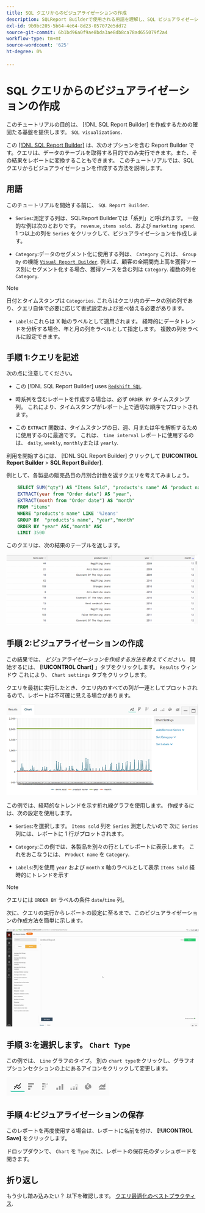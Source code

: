 ```yaml
---
title: SQL クエリからのビジュアライゼーションの作成
description: SQLReport Builderで使用される用語を理解し、SQL ビジュアライゼーションを作成するための基盤を確立する方法を説明します。
exl-id: 9b9bc205-5b64-4e64-8d23-057072e5dd72
source-git-commit: 6b1bd96a0f9ae8bda3ae8db8ca78ad655079f2a4
workflow-type: tm+mt
source-wordcount: '625'
ht-degree: 0%

---
```


# SQL クエリからのビジュアライゼーションの作成

このチュートリアルの目的は、 [!DNL SQL Report Builder] を作成するための確固たる基盤を提供します。 `SQL visualizations`.

この [[!DNL SQL Report Builder]](../data-analyst/dev-reports/sql-rpt-bldr.md) は、次のオプションを含む Report Builder です。クエリは、データのテーブルを取得する目的でのみ実行できます。また、その結果をレポートに変換することもできます。 このチュートリアルでは、SQL クエリからビジュアライゼーションを作成する方法を説明します。

## 用語

このチュートリアルを開始する前に、 `SQL Report Builder`.

- `Series`:測定する列は、SQLReport Builderでは「系列」と呼ばれます。 一般的な例は次のとおりです。 `revenue`, `items sold`、および `marketing spend`. 1 つ以上の列を `Series` をクリックして、ビジュアライゼーションを作成します。

- `Category`:データのセグメント化に使用する列は、 `Category` これは、 `Group By` の機能 [`Visual Report Builder`](../data-user/reports/ess-rpt-build-visual.md). 例えば、顧客の全期間売上高を獲得ソース別にセグメント化する場合、獲得ソースを含む列は `Category`. 複数の列を `Category`.

>[!NOTE]
>
>日付とタイムスタンプは `Categories`. これらはクエリ内のデータの別の列であり、クエリ自体で必要に応じて書式設定および並べ替える必要があります。

- `Labels`:これらは X 軸のラベルとして適用されます。 経時的にデータトレンドを分析する場合、年と月の列をラベルとして指定します。 複数の列をラベルに設定できます。

## 手順 1:クエリを記述

次の点に注意してください。

- この [!DNL SQL Report Builder] uses [`Redshift SQL`](https://docs.aws.amazon.com/redshift/latest/dg/c_redshift-and-postgres-sql.html).

- 時系列を含むレポートを作成する場合は、必ず `ORDER BY` タイムスタンプ列。 これにより、タイムスタンプがレポート上で適切な順序でプロットされます。

- この `EXTRACT` 関数は、タイムスタンプの日、週、月または年を解析するために使用するのに最適です。 これは、 `time interval` レポートに使用するのは、 `daily`, `weekly`, `monthly`または `yearly`.

利用を開始するには、 [!DNL SQL Report Builder] クリックして **[!UICONTROL Report Builder** > **SQL Report Builder]**.

例として、各製品の販売品目の月別合計数を返すクエリを考えてみましょう。

```sql
    SELECT SUM("qty") AS "Items Sold", "products's name" AS "product name",
    EXTRACT(year from "Order date") AS "year",
    EXTRACT(month from "Order date") AS "month"
    FROM "items"
    WHERE "products's name" LIKE '%Jeans'
    GROUP BY  "products's name", "year","month"
    ORDER BY "year" ASC,"month" ASC
    LIMIT 3500
```

このクエリは、次の結果のテーブルを返します。

![](../assets/SQL_results_table.png)

## 手順 2:ビジュアライゼーションの作成

この結果では、 *ビジュアライゼーションを作成する方法を教えてください。* 開始するには、 **[!UICONTROL Chart]** 」タブをクリックします。 `Results` ウィンドウ これにより、 `Chart settings` タブをクリックします。

クエリを最初に実行したとき、クエリ内のすべての列が一連としてプロットされるので、レポートは不可確に見える場合があります。

![](../assets/SQL_initial_report_results.png)

この例では、経時的なトレンドを示す折れ線グラフを使用します。 作成するには、次の設定を使用します。

- `Series`:を選択します。 `Items sold` 列を `Series` 測定したいので 次に `Series` 列には、レポートに 1 行がプロットされます。

- `Category`:この例では、各製品を別々の行としてレポートに表示します。 これをおこなうには、 `Product name` を `Category`.

- `Labels`:列を使用 `year` および `month` x 軸のラベルとして表示 `Items Sold` 経時的にトレンドを示す

>[!NOTE]
>
>クエリには `ORDER BY` ラベルの条件 `date`/`time` 列。

次に、クエリの実行からレポートの設定に至るまで、このビジュアライゼーションの作成方法を簡単に示します。

![](../assets/SQL_report_settings.gif)

## 手順 3:を選択します。 `Chart Type`

この例では、 `Line` グラフのタイプ。 別の `chart type`をクリックし、グラフオプションセクションの上にあるアイコンをクリックして変更します。

![](../assets/Chart_types.png)

## 手順 4:ビジュアライゼーションの保存

このレポートを再度使用する場合は、レポートに名前を付け、 **[!UICONTROL Save]** をクリックします。

ドロップダウンで、 `Chart` を `Type` 次に、レポートの保存先のダッシュボードを開きます。

## 折り返し

もう少し踏み込みたい？ 以下を確認します。 [クエリ最適化のベストプラクティス](../best-practices/optimizing-your-sql-queries.md).
